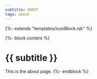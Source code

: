 ```yaml
---
subtitle: ABOUT
tags: about
---
```


{%- extends "templates/iconBlock.njk" %}

{%- block content %}
  # {{ subtitle }}

  This is the about page.
{%- endblock %}
